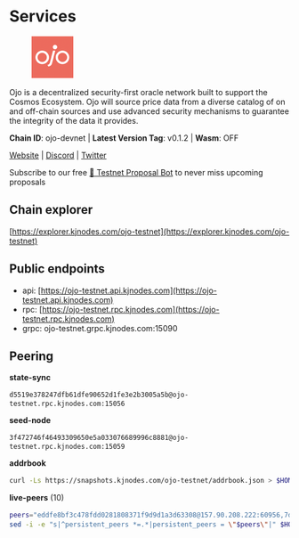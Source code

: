 # Services

<figure><img src="https://raw.githubusercontent.com/kj89/cosmos-images/main/logos/ojo.png" alt=""><figcaption></figcaption></figure>

Ojo is a decentralized security-first oracle network built  to support the Cosmos Ecosystem. Ojo will source price data  from a diverse catalog of on and off-chain sources and use  advanced security mechanisms to guarantee the integrity of the data it provides.

**Chain ID**: ojo-devnet | **Latest Version Tag**: v0.1.2 | **Wasm**: OFF

[Website](https://ojo.network) | [Discord](https://discord.gg/fd8Yrex8nC) | [Twitter](https://twitter.com/ojo_network)



Subscribe to our free [🤖 Testnet Proposal Bot](https://t.me/kjnodes_testnet_proposal_bot) to never miss upcoming proposals


## Chain explorer
[https://explorer.kjnodes.com/ojo-testnet](https://explorer.kjnodes.com/ojo-testnet)

## Public endpoints

* api: [https://ojo-testnet.api.kjnodes.com](https://ojo-testnet.api.kjnodes.com)
* rpc: [https://ojo-testnet.rpc.kjnodes.com](https://ojo-testnet.rpc.kjnodes.com)
* grpc: ojo-testnet.grpc.kjnodes.com:15090

## Peering

**state-sync**

```text
d5519e378247dfb61dfe90652d1fe3e2b3005a5b@ojo-testnet.rpc.kjnodes.com:15056
```

**seed-node**

```text
3f472746f46493309650e5a033076689996c8881@ojo-testnet.rpc.kjnodes.com:15059
```

**addrbook**
```bash
curl -Ls https://snapshots.kjnodes.com/ojo-testnet/addrbook.json > $HOME/.ojo/config/addrbook.json
```

**live-peers** (10)
```bash
peers="eddfe8bf3c478fdd0281808371f9d9d1a3d63308@157.90.208.222:60956,7d6706d7ee674e2b2c38d3eb47d85ec6e376c377@49.12.123.87:56656,2c40b0aedc41b7c1b20c7c243dd5edd698428c41@138.201.85.176:26696,5a4b066bfd61af1dc759bf84920c792983b82aa4@167.235.252.89:26656,b133dde2713a216a017399920419fcb1e084cdb2@136.243.88.91:7330,23830179727e6e38933e95000cb84ece4112f78c@185.155.97.74:18656,a9bcb95ee047c4a909c675dc36c556eafe1248e1@195.201.174.109:46656,5a53ebe6e029f8a26b1bc6dd8fe9a8efd57202f6@167.71.194.75:28656,fee808fc235e2f345caaaee1d65f818d710f6433@213.137.237.201:26656,d5519e378247dfb61dfe90652d1fe3e2b3005a5b@65.109.68.190:15056"
sed -i -e "s|^persistent_peers *=.*|persistent_peers = \"$peers\"|" $HOME/.ojo/config/config.toml
```
